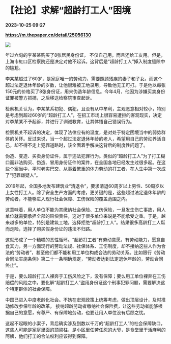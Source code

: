 # 【社论】求解“超龄打工人”困境

**2023-10-25 09:27**

**https://m.thepaper.cn/detail/25056130**

![](https://imagecloud.thepaper.cn/thepaper/image/275/578/708.jpg)

年过六旬的李某某购买了8张居民身份证， 不仅自己用，而且还给工友用。但是，上海市虹口区检察院还是决定对他不起诉。这背后是“超龄打工人”掉入制度缝隙中的尴尬。

李某某超过了60岁，是家庭唯一的劳动力，需要照顾残疾的妻子和子女。而这个超过法定退休年龄的岁数，让他很难被工地录用，导致他无工可打。于是他以每张150元的价格买了8张身份证，用来伪造年龄信息。今年4月，他因为涉嫌买卖身份证罪被警方抓捕，之后移送检察院审查起诉。

检察机关认为，李某某系初犯、偶犯，且没有从中牟利，主观恶意相对较小，特别是考虑到超过60岁的“超龄打工人”，在招工市场上很容易遭拒的客观现实，决定对李某某不予起诉，并进行了训诫教育，让其体悟自己错误行为。

检察机关不起诉的决定，体现了法律应有的温度，是对处于特定困境当中的弱势群体的关怀。反过来说，当一个超过法定退休年龄的老人，希望用自己的劳动养活自己，却不得不走上犯罪道路时，该全面着手解决这背后的制度性问题了。

伪造、变造、买卖身份证件，属于违法犯罪行为。类似的“超龄打工人”为了打工糊口而非法购买、伪造、冒用身份证件的案件，在全国各地已经发生过很多起。在这些个案当中，平时老实巴交、从事着繁重的体力劳动的打工者，在人生中第一次成了“犯罪嫌疑人”。

2019年起，全国多地发布建筑业“清退令”，要求清退60周岁以上男性、50周岁以上女性打工人。除了安全生产方面的考虑，更关键的是，这些超过法定退休年龄的劳动者，不能够进入现行社会保障、工伤保险的覆盖范围之内。

这意味着，用人单位不能为其缴纳社会保险、工伤保险，一旦发生伤亡事故，用人单位就需要承担全部的赔偿责任，这对于很多单位来说是不能承受之重。于是，越来越多的单位，特别是建筑工地，选择拒绝“超龄打工人”。结果很多高龄打工人铤而走险，选择了购买假身份证的违法不归路。

这就形成了一个糟糕的恶性循环。“超龄打工者”有劳动意愿，有劳动能力，愿意自食其力，另一方面现行的劳动法规、社保体系、工伤制度，却不接纳这些人作为合法的“劳动者”，甚至他们都不能和用工单位构成合法的劳动关系。比如限行《劳动合同法实施条例》第二十一条明确规定，“劳动者达到法定退休年龄的，劳动合同终止”。

于是，要么超龄打工人裸奔于工伤风险之下，没有保障；要么用工单位裸奔在工伤赔偿的风险之中。要化解“超龄打工人”盗用身份证这个刑事犯罪问题，需要解决这个特定群体的社会保障。

中国已进入中度老龄化社会。不妨在宏观政策上统筹考虑，做出顶层设计，及时推动修改参保年龄的改革， 接纳超龄劳动者缴纳社会保险费，让这些劳动者能够根据自己的意愿，有尊严、有保障地劳动，也要让用人单位没有后顾之忧。

这起不起眼的小案子，背后确实涉及到数以千万的“超龄打工人”的社会保障缺口，这些人可能是家庭里面的顶梁柱，是小区里任劳任怨的大爷，是食堂里干活麻利的阿姨，他们打工的合法权利应该得到保障。